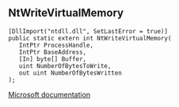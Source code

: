 ## NtWriteVirtualMemory

```
[DllImport("ntdll.dll", SetLastError = true)]
public static extern int NtWriteVirtualMemory(
   IntPtr ProcessHandle,
   IntPtr BaseAddress,
   [In] byte[] Buffer,
   uint NumberOfBytesToWrite,
   out uint NumberOfBytesWritten
);
```

[Microsoft documentation](https://docs.microsoft.com/en-us/windows/win32/api/memoryapi/nf-memoryapi-writeprocessmemory)
